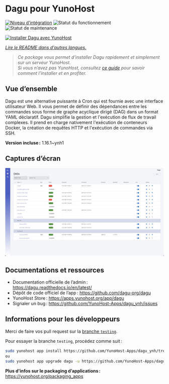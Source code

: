 <!--
Nota bene : ce README est automatiquement généré par <https://github.com/YunoHost/apps/tree/master/tools/readme_generator>
Il NE doit PAS être modifié à la main.
-->

# Dagu pour YunoHost

[![Niveau d’intégration](https://apps.yunohost.org/badge/integration/dagu)](https://ci-apps.yunohost.org/ci/apps/dagu/)
![Statut du fonctionnement](https://apps.yunohost.org/badge/state/dagu)
![Statut de maintenance](https://apps.yunohost.org/badge/maintained/dagu)

[![Installer Dagu avec YunoHost](https://install-app.yunohost.org/install-with-yunohost.svg)](https://install-app.yunohost.org/?app=dagu)

*[Lire le README dans d'autres langues.](./ALL_README.md)*

> *Ce package vous permet d’installer Dagu rapidement et simplement sur un serveur YunoHost.*  
> *Si vous n’avez pas YunoHost, consultez [ce guide](https://yunohost.org/install) pour savoir comment l’installer et en profiter.*

## Vue d’ensemble

Dagu est une alternative puissante à Cron qui est fournie avec une interface utilisateur Web. Il vous permet de définir des dépendances entre les commandes sous forme de graphe acyclique dirigé (DAG) dans un format YAML déclaratif. Dagu simplifie la gestion et l'exécution de flux de travail complexes. Il prend en charge nativement l'exécution de conteneurs Docker, la création de requêtes HTTP et l'exécution de commandes via SSH.


**Version incluse :** 1.16.1~ynh1

## Captures d’écran

![Capture d’écran de Dagu](./doc/screenshots/screenshot.png)

## Documentations et ressources

- Documentation officielle de l’admin : <https://dagu.readthedocs.io/en/latest/>
- Dépôt de code officiel de l’app : <https://github.com/dagu-org/dagu>
- YunoHost Store : <https://apps.yunohost.org/app/dagu>
- Signaler un bug : <https://github.com/YunoHost-Apps/dagu_ynh/issues>

## Informations pour les développeurs

Merci de faire vos pull request sur la [branche `testing`](https://github.com/YunoHost-Apps/dagu_ynh/tree/testing).

Pour essayer la branche `testing`, procédez comme suit :

```bash
sudo yunohost app install https://github.com/YunoHost-Apps/dagu_ynh/tree/testing --debug
ou
sudo yunohost app upgrade dagu -u https://github.com/YunoHost-Apps/dagu_ynh/tree/testing --debug
```

**Plus d’infos sur le packaging d’applications :** <https://yunohost.org/packaging_apps>
